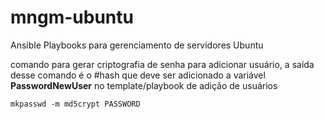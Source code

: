 # mngm-ubuntu
Ansible Playbooks para gerenciamento de servidores Ubuntu 

comando para gerar criptografia de senha para adicionar usuário, a saída desse comando é o #hash que deve ser adicionado a variável **PasswordNewUser** no template/playbook de adição de usuários
```
mkpasswd -m md5crypt PASSWORD
```
